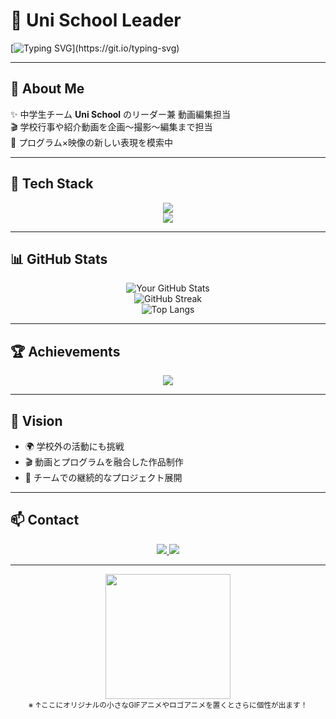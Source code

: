 <!-- Uni School Leader Animated Profile -->

# 🎥 Uni School Leader
[![Typing SVG](https://readme-typing-svg.herokuapp.com?color=%2336BCF7&lines=Hi+there+👋;I'm+a+Video+Editor+and+Leader;Welcome+to+Uni+School+Projects!)](https://git.io/typing-svg)

---

## 🌟 About Me
✨ 中学生チーム **Uni School** のリーダー兼 動画編集担当  
🎬 学校行事や紹介動画を企画〜撮影〜編集まで担当  
🚀 プログラム×映像の新しい表現を模索中  

---

## 🔧 Tech Stack
<div align="center">
  <img src="https://skillicons.dev/icons?i=html,css,js,github,vscode,pr,ae" /><br/>
  <img src="https://skillicons.dev/icons?i=python,cpp,wordpress,figma" />
</div>

---

## 📊 GitHub Stats

<div align="center">
  
  ![Your GitHub Stats](https://github-readme-stats.vercel.app/api?username=USERNAME&show_icons=true&theme=radical&count_private=true&hide_border=true)  
  ![GitHub Streak](https://github-readme-streak-stats.herokuapp.com?user=USERNAME&theme=radical&hide_border=true)  
  ![Top Langs](https://github-readme-stats.vercel.app/api/top-langs/?username=USERNAME&layout=compact&theme=radical&hide_border=true)  

</div>

---

## 🏆 Achievements
<p align="center">
  <img src="https://github-profile-trophy.vercel.app/?username=USERNAME&theme=radical&no-frame=true&row=1&column=6" />
</p>

---

## 🎯 Vision
- 🌍 学校外の活動にも挑戦  
- 🎬 動画とプログラムを融合した作品制作  
- 🤝 チームでの継続的なプロジェクト展開  

---

## 📫 Contact
<p align="center">
  <a href="https://github.com/USERNAME">
    <img src="https://img.shields.io/badge/GitHub-181717?style=for-the-badge&logo=github&logoColor=white"/>
  </a>
  <a href="mailto:yourmail@example.com">
    <img src="https://img.shields.io/badge/Email-D14836?style=for-the-badge&logo=gmail&logoColor=white"/>
  </a>
</p>

---

<div align="center">
  <img src="https://raw.githubusercontent.com/USERNAME/USERNAME/main/animation.gif" width="200px"/>
  <br/>
  <sub>※ ↑ここにオリジナルの小さなGIFアニメやロゴアニメを置くとさらに個性が出ます！</sub>
</div>
